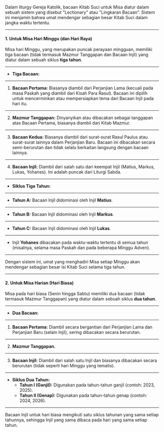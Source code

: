 Dalam liturgy Gereja Katolik, bacaan Kitab Suci untuk Misa diatur dalam sebuah sistem yang disebut "Lectionary" atau "Lingkaran Bacaan". Sistem ini menjamin bahwa umat mendengar sebagian besar Kitab Suci dalam jangka waktu tertentu.

---

#### **1. Untuk Misa Hari Minggu (dan Hari Raya)**
Misa hari Minggu, yang merupakan puncak perayaan mingguan, memiliki tiga bacaan (tidak termasuk Mazmur Tanggapan dan Bacaan Injil) yang diatur dalam sebuah siklus **tiga tahun**.

---

*   **Tiga Bacaan:**

---


1.  **Bacaan Pertama:** Biasanya diambil dari Perjanjian Lama (kecuali pada masa Paskah yang diambil dari Kisah Para Rasul). Bacaan ini dipilih untuk mencerminkan atau mempersiapkan tema dari Bacaan Injil pada hari itu.

---

2.  **Mazmur Tanggapan:** Dinyanyikan atau dibacakan sebagai tanggapan atas Bacaan Pertama, biasanya diambil dari Kitab Mazmur.

---

3.  **Bacaan Kedua:** Biasanya diambil dari surat-surat Rasul Paulus atau surat-surat lainnya dalam Perjanjian Baru. Bacaan ini dibacakan secara semi-berurutan dan tidak selalu berkaitan langsung dengan bacaan lainnya.

---

4.  **Bacaan Injil:** Diambil dari salah satu dari keempat Injil (Matius, Markus, Lukas, Yohanes). Ini adalah puncak dari Liturgi Sabda.

---

*   **Siklus Tiga Tahun:**

---

*   **Tahun A:** Bacaan Injil didominasi oleh Injil **Matius**.

---

*   **Tahun B:** Bacaan Injil didominasi oleh Injil **Markus**.

---

*   **Tahun C:** Bacaan Injil didominasi oleh Injil **Lukas**.

---

*   Injil **Yohanes** dibacakan pada waktu-waktu tertentu di semua tahun (misalnya, selama masa Paskah dan pada beberapa Minggu Adven).

---

Dengan sistem ini, umat yang menghadiri Misa setiap Minggu akan mendengar sebagian besar isi Kitab Suci selama tiga tahun.

---

#### **2. Untuk Misa Harian (Hari Biasa)**
Misa pada hari biasa (Senin hingga Sabtu) memiliki dua bacaan (tidak termasuk Mazmur Tanggapan) yang diatur dalam sebuah siklus **dua tahun**.

---

*   **Dua Bacaan:**

---

1.  **Bacaan Pertama:** Diambil secara bergantian dari Perjanjian Lama dan Perjanjian Baru (selain Injil), sering dibacakan secara berurutan.

---

2.  **Mazmur Tanggapan.**

---


3.  **Bacaan Injil:** Diambil dari salah satu Injil dan biasanya dibacakan secara berurutan (tidak seperti hari Minggu yang tematis).

---


*   **Siklus Dua Tahun:**
    *   **Tahun I (Ganjil):** Digunakan pada tahun-tahun ganjil (contoh: 2023, 2025).
    *   **Tahun II (Genap):** Digunakan pada tahun-tahun genap (contoh: 2024, 2026).

---

Bacaan Injil untuk hari biasa mengikuti satu siklus tahunan yang sama setiap tahunnya, sehingga Injil yang sama dibaca pada hari yang sama setiap tahun.
